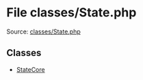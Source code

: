 File classes/State.php
=========

Source: [classes/State.php](https://github.com/PrestaShop/PrestaShop/blob/1.5.3.0/classes/State.php)


Classes
-------

* [StateCore](class.StateCore.md)

